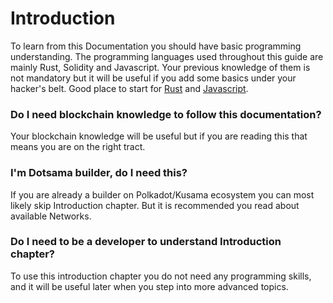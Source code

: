 # Introduction

To learn from this Documentation you should have basic programming understanding. The programming languages used throughout this guide are mainly Rust, Solidity and Javascript. Your previous knowledge of them is not mandatory but it will be useful if you add some basics under your hacker's belt. Good place to start for [Rust](https://www.rust-lang.org/learn) and [Javascript](https://www.freecodecamp.org/).

### Do I need blockchain knowledge to follow this documentation?
Your blockchain knowledge will be useful but if you are reading this that means you are on the right tract.

### I'm Dotsama builder, do I need this?
If you are already a builder on Polkadot/Kusama ecosystem you can most likely skip Introduction chapter. But it is recommended you read about available Networks.

### Do I need to be a developer to understand Introduction chapter?
To use this introduction chapter you do not need any programming skills, and it will be useful later when you step into more advanced topics. 